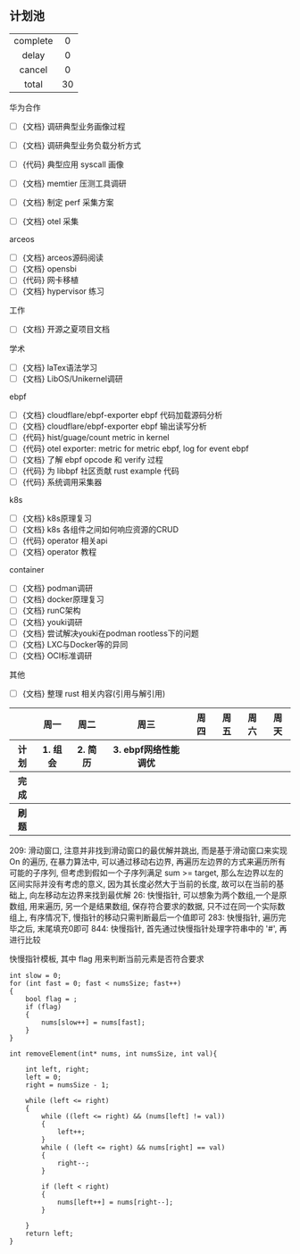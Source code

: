 ## 计划池

|          |       |
| :------: | :---: |
| complete |   0   |
|  delay   |   0   |
|  cancel  |   0   |
|  total   |  30   |

华为合作
- [ ] {文档} 调研典型业务画像过程
- [ ] {文档} 调研典型业务负载分析方式
- [ ] {代码} 典型应用 syscall 画像
- [ ] {文档} memtier 压测工具调研
- [ ] {文档} 制定 perf 采集方案
- [ ] {文档} otel 采集


arceos
- [ ] {文档} arceos源码阅读
- [ ] {文档} opensbi
- [ ] {代码} 网卡移植
- [ ] {文档} hypervisor 练习

工作
- [ ] {文档} 开源之夏项目文档

学术
- [ ] {文档} laTex语法学习
- [ ] {文档} LibOS/Unikernel调研

ebpf
- [ ] {文档} cloudflare/ebpf-exporter ebpf 代码加载源码分析
- [ ] {文档} cloudflare/ebpf-exporter ebpf 输出读写分析
- [ ] {代码} hist/guage/count metric in kernel
- [ ] {代码} otel exporter: metric for metric ebpf, log for event ebpf
- [ ] {文档} 了解 ebpf opcode 和 verify 过程
- [ ] {代码} 为 libbpf 社区贡献 rust example 代码
- [ ] {代码} 系统调用采集器

k8s
- [ ] {文档} k8s原理复习
- [ ] {文档} k8s 各组件之间如何响应资源的CRUD
- [ ] {代码} operator 相关api
- [ ] {文档} operator 教程

container
- [ ] {文档} podman调研
- [ ] {文档} docker原理复习
- [ ] {文档} runC架构
- [ ] {文档} youki调研
- [ ] {文档} 尝试解决youki在podman rootless下的问题
- [ ] {文档} LXC与Docker等的异同
- [ ] {文档} OCI标准调研

其他
- [ ] {文档} 整理 rust 相关内容(引用与解引用)


<table>
<tr>
<th></th>
<th>周一</th>
<th>周二</th>
<th>周三</th>
<th>周四</th>
<th>周五</th>
<th>周六</th>
<th>周天</th>
</tr>

<!-- ---------------- 计划 ---------------- -->
<tr>
<th>计划</th>

<!-- 周一 -->
<th>
1. 组会
</th>

<!-- 周二 -->
<th>
2. 简历
</th>

<!-- 周三 -->
<th>
3. ebpf网络性能调优
</th>

<!-- 周四 -->
<th>
</th>

<!-- 周五 -->
<th>
</th>

<!-- 周六 -->
<th>
</th>

<!-- 周天 -->
<th>
</th>

</tr>

<!-- ---------------- 完成 ---------------- -->
<tr>
<th>完成</th>

<!-- 周一 -->
<th>

</th>

<!-- 周二 -->
<th>

</th>

<!-- 周三 -->
<th>

</th>

<!-- 周四 -->
<th>
</th>

<!-- 周五 -->
<th>
</th>

<!-- 周六 -->
<th>
</th>

<!-- 周天 -->
<th>
</th>

</tr>

<!-- ---------------- 刷题 ---------------- -->
<tr>
<th>刷题</th>

<!-- 周一 -->
<th>
</th>

<!-- 周二 -->
<th>
</th>

<!-- 周三 -->
<th>
</th>

<!-- 周四 -->
<th>
</th>

<!-- 周五 -->
<th>
</th>

<!-- 周六 -->
<th>
</th>

<!-- 周天 -->
<th>
</th>

</tr>

</table>

209: 滑动窗口, 注意并非找到滑动窗口的最优解并跳出, 而是基于滑动窗口来实现 On 的遍历, 在暴力算法中, 可以通过移动右边界, 再遍历左边界的方式来遍历所有可能的子序列, 但考虑到假如一个子序列满足 sum >= target, 那么左边界以左的区间实际并没有考虑的意义, 因为其长度必然大于当前的长度, 故可以在当前的基础上, 向左移动左边界来找到最优解
26: 快慢指针, 可以想象为两个数组,一个是原数组, 用来遍历, 另一个是结果数组, 保存符合要求的数据, 只不过在同一个实际数组上, 有序情况下, 慢指针的移动只需判断最后一个值即可
283: 快慢指针, 遍历完毕之后, 末尾填充0即可
844: 快慢指针, 首先通过快慢指针处理字符串中的 '#', 再进行比较


快慢指针模板, 其中 flag 用来判断当前元素是否符合要求

```
int slow = 0;
for (int fast = 0; fast < numsSize; fast++)
{
    bool flag = ;
    if (flag)
    {
        nums[slow++] = nums[fast];
    }
}
```

```
int removeElement(int* nums, int numsSize, int val){

    int left, right;
    left = 0;
    right = numsSize - 1;

    while (left <= right)
    {
        while ((left <= right) && (nums[left] != val))
        {
            left++;
        }
        while ( (left <= right) && nums[right] == val)
        {
            right--;
        }

        if (left < right)
        {
            nums[left++] = nums[right--];
        }

    }
    return left;
}
```